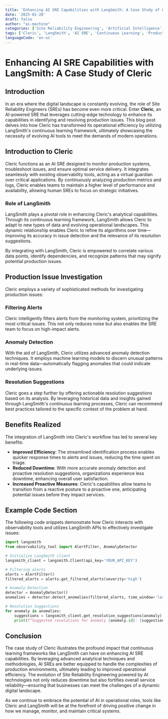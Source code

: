 ```yaml
---
title: 'Enhancing AI SRE Capabilities with LangSmith: A Case Study of Cleric'
date: '2025-01-20'
draft: false
author: "ai-machine"
categories: ['Site Reliability Engineering', 'Artificial Intelligence', 'DevOps']
tags: ['Cleric', 'LangSmith', 'AI SRE', 'Continuous Learning', 'Production Issues']
languageCode: 'en-us'
---
```


# Enhancing AI SRE Capabilities with LangSmith: A Case Study of Cleric

## Introduction

In an era where the digital landscape is constantly evolving, the role of Site Reliability Engineers (SREs) has become even more critical. Enter **Cleric**, an AI-powered SRE that leverages cutting-edge technology to enhance its capabilities in identifying and resolving production issues. This blog post delves into how Cleric has transformed its operational efficiency by utilizing LangSmith's continuous learning framework, ultimately showcasing the necessity of evolving AI tools to meet the demands of modern operations.

## Introduction to Cleric

Cleric functions as an AI SRE designed to monitor production systems, troubleshoot issues, and ensure optimal service delivery. It integrates seamlessly with existing observability tools, acting as a virtual guardian over critical applications. By continuously analyzing production metrics and logs, Cleric enables teams to maintain a higher level of performance and availability, allowing human SREs to focus on strategic initiatives.

### Role of LangSmith

LangSmith plays a pivotal role in enhancing Cleric's analytical capabilities. Through its continuous learning framework, LangSmith allows Cleric to adapt to new types of data and evolving operational landscapes. This dynamic relationship enables Cleric to refine its algorithms over time—improving its accuracy in issue detection and the relevance of its resolution suggestions. 

By integrating with LangSmith, Cleric is empowered to correlate various data points, identify dependencies, and recognize patterns that may signify potential production issues.

## Production Issue Investigation

Cleric employs a variety of sophisticated methods for investigating production issues:

### Filtering Alerts
Cleric intelligently filters alerts from the monitoring system, prioritizing the most critical issues. This not only reduces noise but also enables the SRE team to focus on high-impact alerts.

### Anomaly Detection
With the aid of LangSmith, Cleric utilizes advanced anomaly detection techniques. It employs machine learning models to discern unusual patterns in real-time data—automatically flagging anomalies that could indicate underlying issues.

### Resolution Suggestions
Cleric goes a step further by offering actionable resolution suggestions based on its analysis. By leveraging historical data and insights gained through LangSmith's continuous learning processes, Cleric can recommend best practices tailored to the specific context of the problem at hand.

## Benefits Realized

The integration of LangSmith into Cleric's workflow has led to several key benefits:

- **Improved Efficiency**: The streamlined identification process enables quicker response times to alerts and issues, reducing the time spent on triage.
- **Reduced Downtime**: With more accurate anomaly detection and proactive resolution suggestions, organizations experience less downtime, enhancing overall user satisfaction.
- **Increased Proactive Measures**: Cleric's capabilities allow teams to transition from a reactive posture to a proactive one, anticipating potential issues before they impact services.

## Example Code Section

The following code snippets demonstrate how Cleric interacts with observability tools and utilizes LangSmith APIs to effectively investigate issues:

```python
import langsmith
from observability_tool import AlertFilter, AnomalyDetector

# Initialize LangSmith client
langsmith_client = langsmith.Client(api_key='YOUR_API_KEY')

# Filtering alerts
alerts = AlertFilter()
filtered_alerts = alerts.get_filtered_alerts(severity='high')

# Anomaly Detection
detector = AnomalyDetector()
anomalies = detector.detect_anomalies(filtered_alerts, time_window='last_24_hours')

# Resolution Suggestions
for anomaly in anomalies:
    suggestions = langsmith_client.get_resolution_suggestions(anomaly)
    print(f"Suggested resolutions for anomaly {anomaly.id}: {suggestions}")
```

## Conclusion

The case study of Cleric illustrates the profound impact that continuous learning frameworks like LangSmith can have on enhancing AI SRE capabilities. By leveraging advanced analytical techniques and methodologies, AI SREs are better equipped to handle the complexities of production environments, ultimately leading to improved operational efficiency. The evolution of Site Reliability Engineering powered by AI technologies not only reduces downtime but also fortifies overall service reliability—ensuring that businesses can meet the challenges of a dynamic digital landscape.

As we continue to embrace the potential of AI in operational roles, tools like Cleric and LangSmith will be at the forefront of driving positive change in how we manage, monitor, and maintain critical systems.